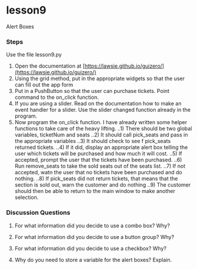 # lesson9
Alert Boxes

### Steps

Use the file lesson9.py

1) Open the documentation at [https://lawsie.github.io/guizero/](https://lawsie.github.io/guizero/)
2) Using the grid method, put in the appropriate widgets so that the user can fill out the app form
3) Put in a PushButton so that the user can purchase tickets.  Point command to the on_click function.
4) If you are using a slider.  Read on the documentation how to make an event handler for a slider.  Use the slider changed function already in the program.
5) Now program the on_click function.  I have already written some helper functions to take care of the heavy lifting.
..1) There should be two global variables, ticketNum and seats
..2) It should call pick_seats and pass in the appropriate variables
..3) It should check to see f pick_seats returned tickets.
..4) If it did, display an appropriate alert box telling the user which tickets will be purchased and how much it will cost.
..5) If accepted, prompt the user that the tickets have been purchased.
..6) Run remove_seats to take the sold seats out of the seats list.
..7) If not accepted, watn the user that no tickets have been purchased and do nothing.
..8) If pick_seats did not return tickets, that means that the section is sold out, warn the customer and do nothing
..9) The customer should then be able to return to the main window to make another selection.

### Discussion Questions

1) For what information did you decide to use a combo box?  Why?

2) For what information did you decide to use a button group?  Why?

3) For what information did you decide to use a checkbox?  Why?

4) Why do you need to store a variable for the alert boxes?  Explain.
